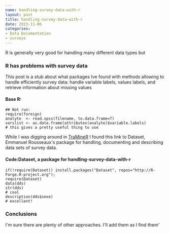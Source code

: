 ```yaml
---
name: handling-survey-data-with-r
layout: post
title: handling-survey-data-with-r
date: 2013-11-06
categories:
- Data Documentation
- surveys
---
```


R is generally very good for handling many different data types but

### R has problems with survey data

This post is a stub about what packages Ive found with methods allowing to handle efficiently survey data: handle variable labels, values labels, and retrieve information about missing values

#### Base R:
    ## Not run:
    require(foreign)
    analyte  <- read.spss(filename, to.data.frame=T) 
    varslist <- as.data.frame(attributes(analyte)$variable.labels)
    # this gives a pretty useful thing to use
<p></p>

While I was digging around in [TraMineR](http://mephisto.unige.ch/traminer) I found this link to Dataset, Emmanuel Rousseaux's package for handling, documenting and describing data sets of survey data. 

#### Code:Dataset, a package for handling-survey-data-with-r
    if(!require(Dataset)) install.packages("Dataset", repos="http://R-Forge.R-project.org");
    require(Dataset)
    data(dds)
    str(dds)
    # cool
    description(dds$sexe)
    # excellent!

<p></p>

### Conclusions

I'm sure there are plenty of other approaches.  I'll add them as I find them'
